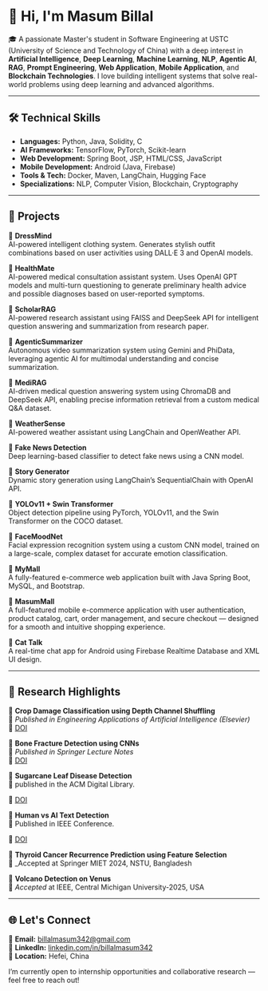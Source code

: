 # 👋 Hi, I'm Masum Billal

🎓 A passionate Master's student in Software Engineering at USTC (University of Science and Technology of China) with a deep interest in **Artificial Intelligence**, **Deep Learning**, **Machine Learning**, **NLP**, **Agentic AI**, **RAG**, **Prompt Engineering**, **Web Application**, **Mobile Application**, and **Blockchain Technologies**. I love building intelligent systems that solve real-world problems using deep learning and advanced algorithms.

---

## 🛠️ Technical Skills

- **Languages:** Python, Java, Solidity, C  
- **AI Frameworks:** TensorFlow, PyTorch, Scikit-learn  
- **Web Development:** Spring Boot, JSP, HTML/CSS, JavaScript  
- **Mobile Development:** Android (Java, Firebase)  
- **Tools & Tech:** Docker, Maven, LangChain, Hugging Face  
- **Specializations:** NLP, Computer Vision, Blockchain, Cryptography

---

## 🚀 Projects
🔹 **DressMind**  
AI-powered intelligent clothing system. Generates stylish outfit combinations based on user activities using DALL·E 3 and OpenAI models.

🔹 **HealthMate**  
AI-powered medical consultation assistant system. Uses OpenAI GPT models and multi-turn questioning to generate preliminary health advice and possible diagnoses based on user-reported symptoms.

🔹 **ScholarRAG**  
AI-powered research assistant using FAISS and DeepSeek API for intelligent question answering and summarization from research paper.

🔹 **AgenticSummarizer**  
Autonomous video summarization system using Gemini and PhiData, leveraging agentic AI for multimodal understanding and concise summarization.

🔹 **MediRAG**  
AI-driven medical question answering system using ChromaDB and DeepSeek API, enabling precise information retrieval from a custom medical Q&A dataset.

🔹 **WeatherSense**  
AI-powered weather assistant using LangChain and OpenWeather API.  

🔹 **Fake News Detection**  
Deep learning-based classifier to detect fake news using a CNN model.  

🔹 **Story Generator**  
Dynamic story generation using LangChain’s SequentialChain with OpenAI API.  

🔹 **YOLOv11 + Swin Transformer**  
Object detection pipeline using PyTorch, YOLOv11, and the Swin Transformer on the COCO dataset.  

🔹 **FaceMoodNet**  
Facial expression recognition system using a custom CNN model, trained on a large-scale, complex dataset for accurate emotion classification.

🔹 **MyMall**  
A fully-featured e-commerce web application built with Java Spring Boot, MySQL, and Bootstrap.  

🔹 **MasumMall**  
A full-featured mobile e-commerce application with user authentication, product catalog, cart, order management, and secure checkout — designed for a smooth and intuitive shopping experience.

🔹 **Cat Talk**  
A real-time chat app for Android using Firebase Realtime Database and XML UI design.

---

## 🧠 Research Highlights

📄 **Crop Damage Classification using Depth Channel Shuffling**  
📍 _Published in Engineering Applications of Artificial Intelligence (Elsevier)_  
🔗 [DOI](https://doi.org/10.1016/j.engappai.2025.110117)

📄 **Bone Fracture Detection using CNNs**  
📍 _Published in Springer Lecture Notes_  
🔗 [DOI](https://doi.org/10.1007/978-3-031-82156-1_1)

📄 **Sugarcane Leaf Disease Detection**  
📍 published in the ACM Digital Library.

🔗 [DOI](https://doi.org/10.1145/3723178.3723197)

📄 **Human vs AI Text Detection**  
📍 Published in IEEE Conference.

🔗 [DOI](https://doi.org/10.1109/ICCIT64611.2024.11022524)

📄 **Thyroid Cancer Recurrence Prediction using Feature Selection**  
📍 _Accepted at Springer MIET 2024, NSTU, Bangladesh

📄 **Volcano Detection on Venus**  
📍 _Accepted_ at IEEE, Central Michigan University-2025, USA

---

## 🌐 Let's Connect

📧 **Email:** billalmasum342@gmail.com  
🔗 **LinkedIn:** [linkedin.com/in/billalmasum342](https://linkedin.com/in/billalmasum342)  
📍 **Location:** Hefei, China  

I’m currently open to internship opportunities and collaborative research — feel free to reach out!
